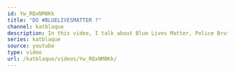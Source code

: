 ```yaml
---
id: Yw_RQxNM0Kk
title: "DO #BLUELIVESMATTER ?"
channel: katblaque
description: In this video, I talk about Blue Lives Matter, Police Brutality and violence against the police. I also share my personal perspective on Law Enforcement.
series: katblaque
source: youtube
type: video
url: /katblaque/videos/Yw_RQxNM0Kk/
---
```

